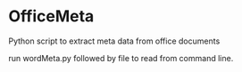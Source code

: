 # OfficeMeta
Python script to extract meta data from office documents

run wordMeta.py followed by file to read from command line.
